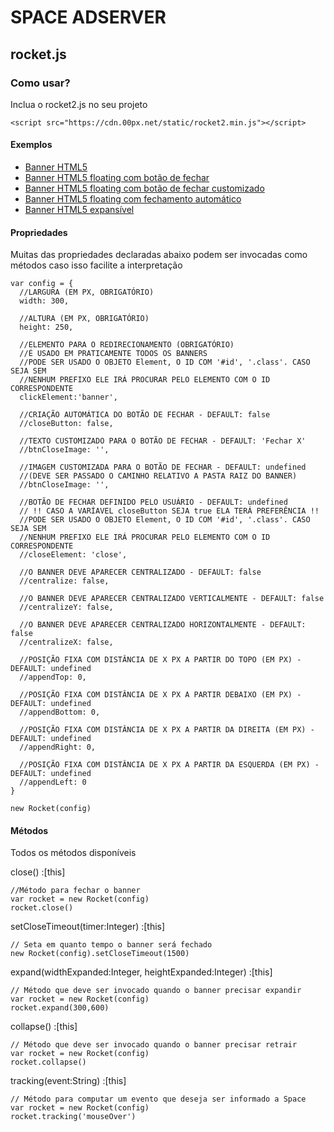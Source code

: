 # SPACE ADSERVER
## rocket.js
### Como usar?
Inclua o rocket2.js no seu projeto
```demo
<script src="https://cdn.00px.net/static/rocket2.min.js"></script>
```

#### Exemplos

+ [Banner HTML5](https://yvesroos.github.io/templates/html5/index.html)
+ [Banner HTML5 floating com botão de fechar](https://yvesroos.github.io/templates/floating/index.html)
+ [Banner HTML5 floating com botão de fechar customizado](https://yvesroos.github.io/templates/floating_custom/index.html)
+ [Banner HTML5 floating com fechamento automático](https://yvesroos.github.io/templates/floating_timeout/index.html)
+ [Banner HTML5 expansível](https://yvesroos.github.io/templates/expansivel/index.html)

#### Propriedades
Muitas das propriedades declaradas abaixo podem ser invocadas como métodos caso isso facilite a interpretação

```
var config = {
  //LARGURA (EM PX, OBRIGATÓRIO)
  width: 300,

  //ALTURA (EM PX, OBRIGATÓRIO)
  height: 250,

  //ELEMENTO PARA O REDIRECIONAMENTO (OBRIGATÓRIO)
  //É USADO EM PRATICAMENTE TODOS OS BANNERS
  //PODE SER USADO O OBJETO Element, O ID COM '#id', '.class'. CASO SEJA SEM
  //NENHUM PREFIXO ELE IRÁ PROCURAR PELO ELEMENTO COM O ID CORRESPONDENTE
  clickElement:'banner',

  //CRIAÇÃO AUTOMÁTICA DO BOTÃO DE FECHAR - DEFAULT: false
  //closeButton: false,

  //TEXTO CUSTOMIZADO PARA O BOTÃO DE FECHAR - DEFAULT: 'Fechar X'
  //btnCloseImage: '',

  //IMAGEM CUSTOMIZADA PARA O BOTÃO DE FECHAR - DEFAULT: undefined
  //(DEVE SER PASSADO O CAMINHO RELATIVO A PASTA RAIZ DO BANNER)
  //btnCloseImage: '',

  //BOTÃO DE FECHAR DEFINIDO PELO USUÁRIO - DEFAULT: undefined
  // !! CASO A VARÍAVEL closeButton SEJA true ELA TERÁ PREFERÊNCIA !!
  //PODE SER USADO O OBJETO Element, O ID COM '#id', '.class'. CASO SEJA SEM
  //NENHUM PREFIXO ELE IRÁ PROCURAR PELO ELEMENTO COM O ID CORRESPONDENTE
  //closeElement: 'close',

  //O BANNER DEVE APARECER CENTRALIZADO - DEFAULT: false
  //centralize: false,

  //O BANNER DEVE APARECER CENTRALIZADO VERTICALMENTE - DEFAULT: false
  //centralizeY: false,

  //O BANNER DEVE APARECER CENTRALIZADO HORIZONTALMENTE - DEFAULT: false
  //centralizeX: false,

  //POSIÇÃO FIXA COM DISTÂNCIA DE X PX A PARTIR DO TOPO (EM PX) - DEFAULT: undefined
  //appendTop: 0,

  //POSIÇÃO FIXA COM DISTÂNCIA DE X PX A PARTIR DEBAIXO (EM PX) - DEFAULT: undefined
  //appendBottom: 0,

  //POSIÇÃO FIXA COM DISTÂNCIA DE X PX A PARTIR DA DIREITA (EM PX) - DEFAULT: undefined
  //appendRight: 0,

  //POSIÇÃO FIXA COM DISTÂNCIA DE X PX A PARTIR DA ESQUERDA (EM PX) - DEFAULT: undefined
  //appendLeft: 0
}

new Rocket(config)
```

#### Métodos
Todos os métodos disponíveis

close() :[this]
```
//Método para fechar o banner
var rocket = new Rocket(config)
rocket.close()
```
setCloseTimeout(timer:Integer) :[this]
```
// Seta em quanto tempo o banner será fechado
new Rocket(config).setCloseTimeout(1500)
```
expand(widthExpanded:Integer, heightExpanded:Integer) :[this]
```
// Método que deve ser invocado quando o banner precisar expandir
var rocket = new Rocket(config)
rocket.expand(300,600)
```
collapse() :[this]
```
// Método que deve ser invocado quando o banner precisar retrair
var rocket = new Rocket(config)
rocket.collapse()
```

tracking(event:String) :[this]
```
// Método para computar um evento que deseja ser informado a Space
var rocket = new Rocket(config)
rocket.tracking('mouseOver')
```